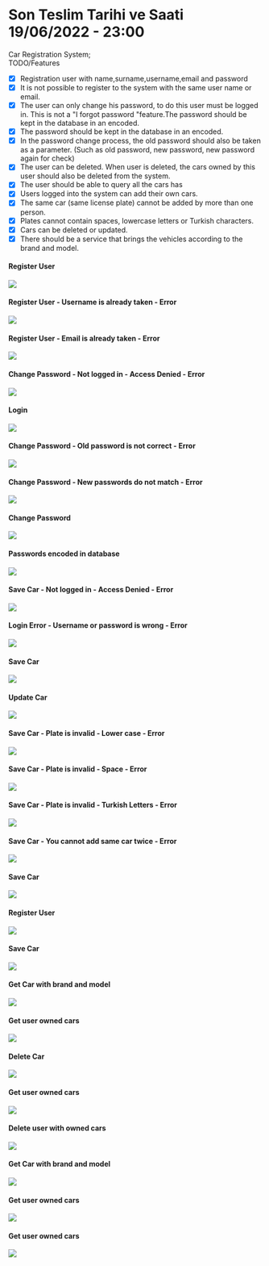 # Son Teslim Tarihi ve Saati 19/06/2022 - 23:00
Car Registration System;<br>
TODO/Features
- [X] Registration user with name,surname,username,email and password
- [X] It is not possible to register to the system with the same user name or email.
- [X] The user can only change his password, to do this user must be logged in. This is not a "I forgot password "feature.The password should be kept in the database in an encoded.
- [X] The password should be kept in the database in an encoded.
- [X] In the password change process, the old password should also be taken as a parameter. (Such as old password, new password, new password again for check)
- [X] The user can be deleted. When user is deleted, the cars owned by this user should also be deleted from the system.
- [X] The user should be able to query all the cars has
- [X] Users logged into the system can add their own cars.
- [X] The same car (same license plate) cannot be added by more than one person.
- [X] Plates cannot contain spaces, lowercase letters or Turkish characters.
- [X] Cars can be deleted or updated.
- [X] There should be a service that brings the vehicles according to the brand and model.

#### Register User
<img src="https://github.com/198-MobileAction-Java-Spring-Bootcamp/odev-3-farukkavlak/blob/main/SwaggerUI/1-signUpSaved.png"></img>
#### Register User - Username is already taken - Error
<img src="https://github.com/198-MobileAction-Java-Spring-Bootcamp/odev-3-farukkavlak/blob/main/SwaggerUI/2-signUpError1.png"></img>
#### Register User - Email is already taken - Error
<img src="https://github.com/198-MobileAction-Java-Spring-Bootcamp/odev-3-farukkavlak/blob/main/SwaggerUI/3-signUpError2.png"></img>
#### Change Password - Not logged in - Access Denied - Error
<img src="https://github.com/198-MobileAction-Java-Spring-Bootcamp/odev-3-farukkavlak/blob/main/SwaggerUI/3-signUpError2.png"></img>
#### Login 
<img src="https://github.com/198-MobileAction-Java-Spring-Bootcamp/odev-3-farukkavlak/blob/main/SwaggerUI/5-login.png"></img>
#### Change Password - Old password is not correct - Error
<img src="https://github.com/198-MobileAction-Java-Spring-Bootcamp/odev-3-farukkavlak/blob/main/SwaggerUI/6-changePasswordErrOld.png"></img>
#### Change Password - New passwords do not match - Error
<img src="https://github.com/198-MobileAction-Java-Spring-Bootcamp/odev-3-farukkavlak/blob/main/SwaggerUI/7-changePasswordErrNewPassword.png"></img>
#### Change Password
<img src="https://github.com/198-MobileAction-Java-Spring-Bootcamp/odev-3-farukkavlak/blob/main/SwaggerUI/8-changePassword.png"></img>
#### Passwords encoded in database
<img src="https://github.com/198-MobileAction-Java-Spring-Bootcamp/odev-3-farukkavlak/blob/main/SwaggerUI/9-encoded.png"></img>
#### Save Car - Not logged in - Access Denied - Error
<img src="https://github.com/198-MobileAction-Java-Spring-Bootcamp/odev-3-farukkavlak/blob/main/SwaggerUI/10-saveCarErrDenied.png"></img>
#### Login Error - Username or password is wrong - Error
<img src="https://github.com/198-MobileAction-Java-Spring-Bootcamp/odev-3-farukkavlak/blob/main/SwaggerUI/11-loginErr.png"></img>
#### Save Car
<img src="https://github.com/198-MobileAction-Java-Spring-Bootcamp/odev-3-farukkavlak/blob/main/SwaggerUI/12-saveCar.png"></img>
#### Update Car
<img src="https://github.com/198-MobileAction-Java-Spring-Bootcamp/odev-3-farukkavlak/blob/main/SwaggerUI/13-update.png"></img>
#### Save Car - Plate is invalid - Lower case - Error
<img src="https://github.com/198-MobileAction-Java-Spring-Bootcamp/odev-3-farukkavlak/blob/main/SwaggerUI/14-plateIsNotValid.png"></img>
#### Save Car - Plate is invalid - Space - Error 
<img src="https://github.com/198-MobileAction-Java-Spring-Bootcamp/odev-3-farukkavlak/blob/main/SwaggerUI/15-plateIsNotValid2.png"></img>
#### Save Car - Plate is invalid - Turkish Letters - Error
<img src="https://github.com/198-MobileAction-Java-Spring-Bootcamp/odev-3-farukkavlak/blob/main/SwaggerUI/16-plateIsNotValid3.png"></img>
#### Save Car - You cannot add same car twice - Error
<img src="https://github.com/198-MobileAction-Java-Spring-Bootcamp/odev-3-farukkavlak/blob/main/SwaggerUI/17-saveCarErrTwice.png"></img>
#### Save Car
<img src="https://github.com/198-MobileAction-Java-Spring-Bootcamp/odev-3-farukkavlak/blob/main/SwaggerUI/18-saveCar2.png"></img>
#### Register User
<img src="https://github.com/198-MobileAction-Java-Spring-Bootcamp/odev-3-farukkavlak/blob/main/SwaggerUI/19-signUpSaved2.png"></img>
#### Save Car
<img src="https://github.com/198-MobileAction-Java-Spring-Bootcamp/odev-3-farukkavlak/blob/main/SwaggerUI/20-saveCar3.png"></img>
#### Get Car with brand and model
<img src="https://github.com/198-MobileAction-Java-Spring-Bootcamp/odev-3-farukkavlak/blob/main/SwaggerUI/21-getCarWith.png"></img>
#### Get user owned cars
<img src="https://github.com/198-MobileAction-Java-Spring-Bootcamp/odev-3-farukkavlak/blob/main/SwaggerUI/22-getCars.png"></img>
#### Delete Car
<img src="https://github.com/198-MobileAction-Java-Spring-Bootcamp/odev-3-farukkavlak/blob/main/SwaggerUI/23-carDeleted.png"></img>
#### Get user owned cars
<img src="https://github.com/198-MobileAction-Java-Spring-Bootcamp/odev-3-farukkavlak/blob/main/SwaggerUI/24-getCars2.png"></img>
#### Delete user with owned cars
<img src="https://github.com/198-MobileAction-Java-Spring-Bootcamp/odev-3-farukkavlak/blob/main/SwaggerUI/25-userDeleted.png"></img>
#### Get Car with brand and model
<img src="https://github.com/198-MobileAction-Java-Spring-Bootcamp/odev-3-farukkavlak/blob/main/SwaggerUI/26-getCarWith2.png"></img>
#### Get user owned cars
<img src="https://github.com/198-MobileAction-Java-Spring-Bootcamp/odev-3-farukkavlak/blob/main/SwaggerUI/22-getCars.png"></img>
#### Get user owned cars
<img src="https://github.com/198-MobileAction-Java-Spring-Bootcamp/odev-3-farukkavlak/blob/main/SwaggerUI/22-getCars.png"></img>


